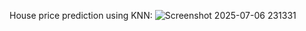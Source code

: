 House price prediction using KNN:
![Screenshot 2025-07-06 231331](https://github.com/user-attachments/assets/022b9b78-a6b5-4aa3-b504-f9e8f6110977)

